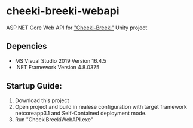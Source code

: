 # cheeki-breeki-webapi

ASP.NET Core Web API for ["Cheeki-Breeki"](https://github.com/Hunthard/cheeki-breeki-test-task) Unity project

## Depencies

* MS Visual Studio 2019 Version 16.4.5
* .NET Framework Version 4.8.0375

## Startup Guide:

1. Download this project
2. Open project and build in realese configuration with target framework netcoreapp3.1 and Self-Contained deployment mode.
3. Run "CheekiBreekiWebAPI.exe"
